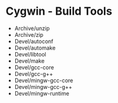 # Cygwin - Build Tools

* Archive/unzip
* Archive/zip
* Devel/autoconf
* Devel/automake
* Devel/libtool
* Devel/make
* Devel/gcc-core
* Devel/gcc-g++
* Devel/mingw-gcc-core
* Devel/mingw-gcc-g++
* Devel/mingw-runtime


